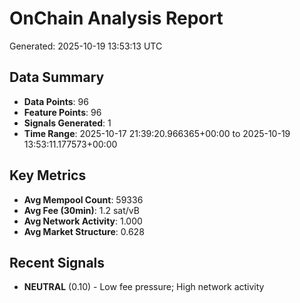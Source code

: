 # OnChain Analysis Report
Generated: 2025-10-19 13:53:13 UTC

## Data Summary
- **Data Points**: 96
- **Feature Points**: 96
- **Signals Generated**: 1
- **Time Range**: 2025-10-17 21:39:20.966365+00:00 to 2025-10-19 13:53:11.177573+00:00

## Key Metrics
- **Avg Mempool Count**: 59336
- **Avg Fee (30min)**: 1.2 sat/vB
- **Avg Network Activity**: 1.000
- **Avg Market Structure**: 0.628

## Recent Signals
- **NEUTRAL** (0.10) - Low fee pressure; High network activity
